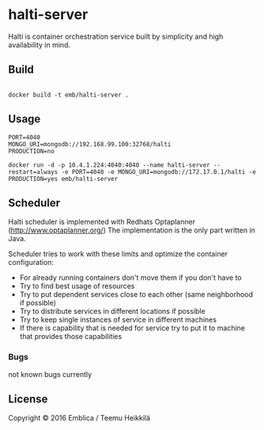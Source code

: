 # halti-server

Halti is container orchestration service built by simplicity and high availability in mind.


## Build

```

docker build -t emb/halti-server .
```


## Usage

```
PORT=4040
MONGO_URI=mongodb://192.168.99.100:32768/halti
PRODUCTION=no
```

```
docker run -d -p 10.4.1.224:4040:4040 --name halti-server --restart=always -e PORT=4040 -e MONGO_URI=mongodb://172.17.0.1/halti -e PRODUCTION=yes emb/halti-server
```


## Scheduler

Halti scheduler is implemented with Redhats Optaplanner (http://www.optaplanner.org/)
The implementation is the only part written in Java.

Scheduler tries to work with these limits and optimize the container configuration:

- For already running containers don't move  them if you don't have to
- Try to find best usage of resources
- Try to put dependent services close to each other (same neighborhood if possible)
- Try to distribute services in different locations if possible
- Try to keep single instances of service in different machines
- If there is capability that is needed for service try to put it to machine that provides those capabilities


### Bugs

not known bugs currently

## License

Copyright © 2016 Emblica / Teemu Heikkilä
